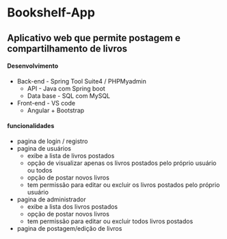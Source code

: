 # Bookshelf-App

## Aplicativo web que permite postagem e compartilhamento de livros

#### Desenvolvimento

- Back-end - Spring Tool Suite4 / PHPMyadmin
  - API - Java com Spring boot
  - Data base - SQL com MySQL 
- Front-end - VS code
  - Angular + Bootstrap

#### funcionalidades

- pagina de login / registro
- pagina de usuários 
  - exibe a lista de livros postados
  - opção de visualizar apenas os livros postados pelo próprio usuário ou todos
  - opção de postar novos livros
  - tem permissão para editar ou excluir os livros postados pelo próprio usuário
- pagina de administrador 
  - exibe a lista dos livros postados
  - opção de postar novos livros
  - tem permissão para editar ou excluir todos livros postados
- pagina de postagem/edição de livros